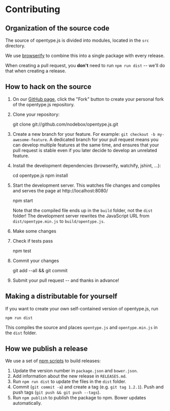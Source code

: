 # Contributing

## Organization of the source code

The source of opentype.js is divided into modules, located in the `src` directory.

We use [browserify](http://browserify.org/) to combine this into a single package with every release.

When creating a pull request, you **don't** need to run `npm run dist` -- we'll do that when creating a release.

## How to hack on the source

1. On our [GitHub page](https://github.com/nodebox/opentype.js), click the "Fork" button to create your personal fork
   of the opentype.js repository.

2. Clone your repository:

    git clone git://github.com/nodebox/opentype.js.git

3. Create a new branch for your feature. For example: `git checkout -b my-awesome-feature`.
    A dedicated branch for your pull request means you can develop multiple features at the same time, and ensures
    that your pull request is stable even if you later decide to develop an unrelated feature.

4. Install the development dependencies (browserify, watchify, jshint, ...):

    cd opentype.js
    npm install

5. Start the development server. This watches file changes and compiles and serves the page at http://localhost:8080/

    npm start

   Note that the compiled file ends up in the `build` folder, not the `dist` folder! The development server
   rewrites the JavaScript URL from `dist/opentype.min.js` to `build/opentype.js`.

6. Make some changes

7. Check if tests pass

    npm test

8. Commit your changes

    git add --all && git commit

9. Submit your pull request -- and thanks in advance!

## Making a distributable for yourself

If you want to create your own self-contained version of opentype.js, run

    npm run dist

This compiles the source  and places `opentype.js` and `opentype.min.js` in the `dist` folder.

## How we publish a release

We use a set of [npm scripts](https://www.npmjs.org/doc/misc/npm-scripts.html) to build releases:

1. Update the version number in `package.json` and `bower.json`.
2. Add information about the new release in `RELEASES.md`.
3. Run `npm run dist` to update the files in the `dist` folder.
4. Commit (`git commit -a`) and create a tag (e.g. `git tag 1.2.1`). Push and push tags (`git push && git push --tags`).
5. Run `npm publish` to publish the package to npm. Bower updates automatically.
